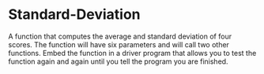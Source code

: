# Standard-Deviation
A function that computes the average and standard deviation of four scores.  The function will have six parameters and will call two other functions. Embed the function in a driver program that allows you to test the function again and again until you tell the program you are finished. 
